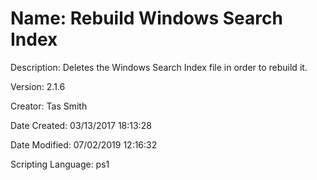 ﻿# Name: Rebuild Windows Search Index

Description: Deletes the Windows Search Index file in order to rebuild it.

Version: 2.1.6

Creator: Tas Smith

Date Created: 03/13/2017 18:13:28

Date Modified: 07/02/2019 12:16:32

Scripting Language: ps1

